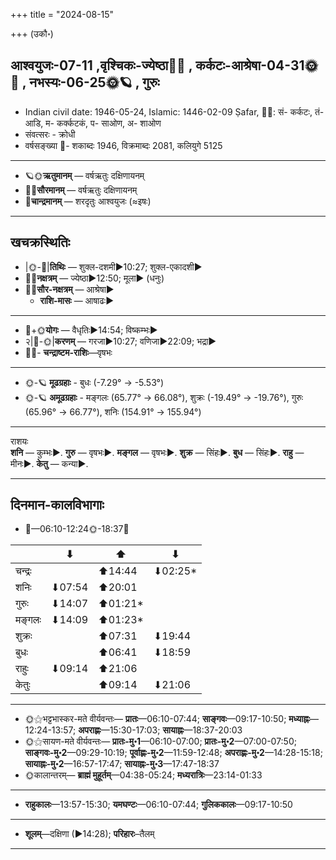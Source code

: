 +++
title = "2024-08-15"

+++
(उकौ॰)
## आश्वयुजः-07-11  ,वृश्चिकः-ज्येष्ठा🌛🌌  ,  कर्कटः-आश्रेषा-04-31🌞🌌  ,  नभस्यः-06-25🌞🪐  , गुरुः
- Indian civil date: 1946-05-24, Islamic: 1446-02-09 Ṣafar, 🌌🌞: सं- कर्कटः, तं- आडि, म- कर्क्कटकं, प- साओण, अ- शाओण
- संवत्सरः - क्रोधी
- वर्षसङ्ख्या 🌛- शकाब्दः 1946, विक्रमाब्दः 2081, कलियुगे 5125
___________________
- 🪐🌞**ऋतुमानम्** — वर्षऋतुः दक्षिणायनम्
- 🌌🌞**सौरमानम्** — वर्षऋतुः दक्षिणायनम्
- 🌛**चान्द्रमानम्** — शरदृतुः आश्वयुजः (≈इषः)
___________________


## खचक्रस्थितिः
- |🌞-🌛|**तिथिः** — शुक्ल-दशमी►10:27; शुक्ल-एकादशी►  
- 🌌🌛**नक्षत्रम्** — ज्येष्ठा►12:50; मूला► (धनुः)  
- 🌌🌞**सौर-नक्षत्रम्** — आश्रेषा►  
  - **राशि-मासः** — आषाढः► 
___________________
- 🌛+🌞**योगः** — वैधृतिः►14:54; विष्कम्भः►  
- २|🌛-🌞|**करणम्** — गरजा►10:27; वणिजा►22:09; भद्रा►  
- 🌌🌛- **चन्द्राष्टम-राशिः**—वृषभः  
___________________
- 🌞-🪐 **मूढग्रहाः** - बुधः (-7.29° → -5.53°)
- 🌞-🪐 **अमूढग्रहाः** - मङ्गलः (65.77° → 66.08°), शुक्रः (-19.49° → -19.76°), गुरुः (65.96° → 66.77°), शनिः (154.91° → 155.94°)
___________________
राशयः  
**शनि** — कुम्भः►. **गुरु** — वृषभः►. **मङ्गल** — वृषभः►. **शुक्र** — सिंहः►. **बुध** — सिंहः►. **राहु** — मीनः►. **केतु** — कन्या►. 
___________________


## दिनमान-कालविभागाः
- 🌅—06:10-12:24🌞-18:37🌇  

|      |⬇     |⬆     |⬇     |
|------|-----|-----|------|
|चन्द्रः|     |⬆14:44 |⬇02:25*|
|शनिः   |⬇07:54 |⬆20:01 |     |
|गुरुः  |⬇14:07 |⬆01:21*|     |
|मङ्गलः |⬇14:09 |⬆01:23*|     |
|शुक्रः |     |⬆07:31 |⬇19:44 |
|बुधः   |     |⬆06:41 |⬇18:59 |
|राहुः  |⬇09:14 |⬆21:06 |     |
|केतुः  |     |⬆09:14 |⬇21:06 |
___________________
- 🌞⚝भट्टभास्कर-मते वीर्यवन्तः— **प्रातः**—06:10-07:44; **साङ्गवः**—09:17-10:50; **मध्याह्नः**—12:24-13:57; **अपराह्णः**—15:30-17:03; **सायाह्नः**—18:37-20:03  
- 🌞⚝सायण-मते वीर्यवन्तः— **प्रातः-मु॰1**—06:10-07:00; **प्रातः-मु॰2**—07:00-07:50; **साङ्गवः-मु॰2**—09:29-10:19; **पूर्वाह्णः-मु॰2**—11:59-12:48; **अपराह्णः-मु॰2**—14:28-15:18; **सायाह्नः-मु॰2**—16:57-17:47; **सायाह्नः-मु॰3**—17:47-18:37  
- 🌞कालान्तरम्— **ब्राह्मं मुहूर्तम्**—04:38-05:24; **मध्यरात्रिः**—23:14-01:33  
___________________
- **राहुकालः**—13:57-15:30; **यमघण्टः**—06:10-07:44; **गुलिककालः**—09:17-10:50  
___________________
- **शूलम्**—दक्षिणा (►14:28); **परिहारः**–तैलम्  
___________________
